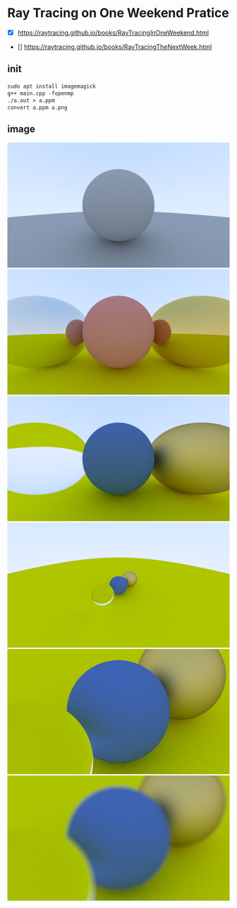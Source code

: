 # Ray Tracing on One Weekend Pratice

 - [x] https://raytracing.github.io/books/RayTracingInOneWeekend.html
 - [] https://raytracing.github.io/books/RayTracingTheNextWeek.html

## init

```
sudo apt install imagemagick
g++ main.cpp -fopenmp
./a.out > a.ppm
convert a.ppm a.png
```

## image

![](diffuse.png)
![](shiny-metal.png)
![](dielectric2.png)
![](cameraps.png)
![](camerapszoom.png)
![](aspecture.png)